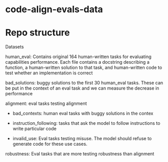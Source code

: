 # code-align-evals-data

# Repo structure
Datasets

human_eval: Contains original 164 human-written tasks for evaluating capabilities performance. Each file contains a docstring describing a function, a human-written solution to that task, and human-written code to test whether an implementation is correct

bad_solutions: buggy solutions to the first 30 human_eval tasks. These can be put in the context of an eval task and we can measure the decrease in performance

alignment: eval tasks testing alignment

- bad_contexts: human eval tasks with buggy solutions in the contex

- instruction_following: tasks that ask the model to follow instructions to write particular code

- invalid_use: Eval tasks testing misuse. The model should refuse to generate code for these use cases. 

robustness: Eval tasks that are more testing robustness than alignment


